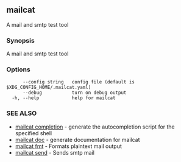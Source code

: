 ## mailcat

A mail and smtp test tool

### Synopsis

A mail and smtp test tool

### Options

```
      --config string   config file (default is $XDG_CONFIG_HOME/.mailcat.yaml)
      --debug           turn on debug output
  -h, --help            help for mailcat
```

### SEE ALSO

* [mailcat completion](mailcat_completion.md)	 - generate the autocompletion script for the specified shell
* [mailcat doc](mailcat_doc.md)	 - generate documentation for mailcat
* [mailcat fmt](mailcat_fmt.md)	 - Formats plaintext mail output
* [mailcat send](mailcat_send.md)	 - Sends smtp mail

